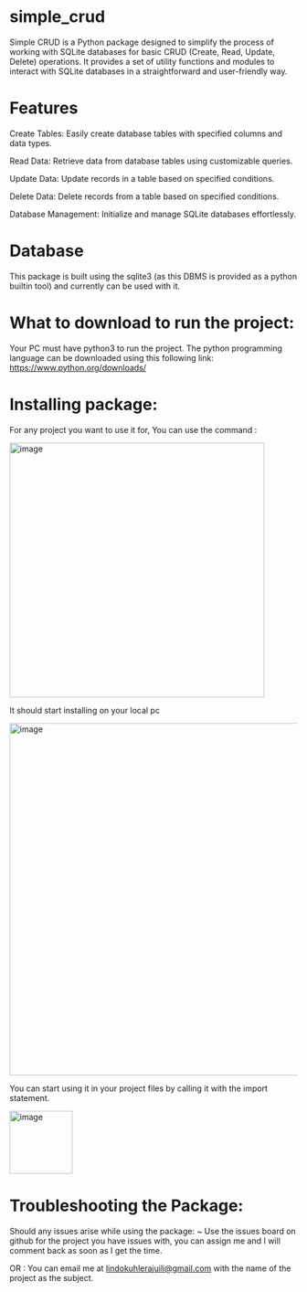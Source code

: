 # simple_crud
Simple CRUD is a Python package designed to simplify the process of working with SQLite databases for basic CRUD (Create, Read, Update, Delete) operations. It provides a set of utility functions and modules to interact with SQLite databases in a straightforward and user-friendly way.

# Features
Create Tables: Easily create database tables with specified columns and data types.

Read Data: Retrieve data from database tables using customizable queries.

Update Data: Update records in a table based on specified conditions.

Delete Data: Delete records from a table based on specified conditions.

Database Management: Initialize and manage SQLite databases effortlessly.

# Database 
This package is built using the sqlite3 (as this DBMS is provided as a python builtin tool) and currently can be used with it. 

# What to download to run the project:
Your PC must have python3 to run the project. The python programming language can be downloaded using this following link:
https://www.python.org/downloads/

# Installing package:
For any project you want to use it for, You can use the command : 

<img width="446" alt="image" src="https://github.com/Lindokuhle-git/simple_crud/assets/80815469/cf349839-12d9-4cc7-9c85-e85e8c81eab2">


It should start installing on your local pc 

<img width="617" alt="image" src="https://github.com/Lindokuhle-git/simple_crud/assets/80815469/7f6502a3-f11c-46ca-bc05-df58fd837673">

You can start using it in your project files by calling it with the import statement.

<img width="110" alt="image" src="https://github.com/Lindokuhle-git/simple_crud/assets/80815469/e4d61685-9a4b-4a3f-9c85-7c3eae17e182">



# Troubleshooting the Package:
Should any issues arise while using the package: 
~ Use the issues board on github for the project you have issues with, you can assign me and I will comment back as soon as I get the time.

OR : You can email me at lindokuhlerajuili@gmail.com with the name of the project as the subject.
